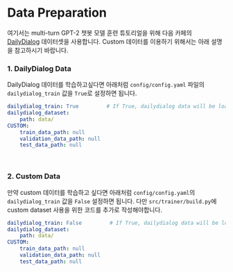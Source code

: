 # Data Preparation
여기서는 multi-turn GPT-2 챗봇 모델 훈련 튜토리얼을 위해 다음 카페의 [DailyDialog](http://yanran.li/dailydialog) 데이터셋을 사용합니다.
Custom 데이터를 이용하기 위해서는 아래 설명을 참고하시기 바랍니다.

### 1. DailyDialog Data
DailyDialog 데이터를 학습하고싶다면 아래처럼 `config/config.yaml` 파일의 `dailydialog_train` 값을 `True`로 설정하면 됩니다.
```yaml
dailydialog_train: True         # If True, dailydialog data will be loaded automatically.
dailydialog_dataset:
    path: data/
CUSTOM:
    train_data_path: null
    validation_data_path: null
    test_data_path: null
```
<br>

### 2. Custom Data
만약 custom 데이터를 학습하고 싶다면 아래처럼 `config/config.yaml`의 `dailydialog_train` 값을 `False` 설정하면 됩니다.
다만 `src/trainer/build.py`에 custom dataset 사용을 위한 코드를 추가로 작성해야합니다.
```yaml
dailydialog_train: False         # If True, dailydialog data will be loaded automatically.
dailydialog_dataset:
    path: data/
CUSTOM:
    train_data_path: null
    validation_data_path: null
    test_data_path: null
```